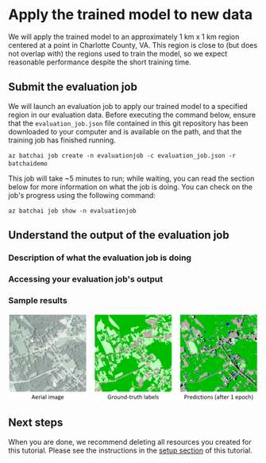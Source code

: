 # Apply the trained model to new data

We will apply the trained model to an approximately 1 km x 1 km region centered at a point in Charlotte County, VA. This region is close to (but does not overlap with) the regions used to train the model, so we expect reasonable performance despite the short training time.

## Submit the evaluation job

We will launch an evaluation job to apply our trained model to a specified region in our evaluation data. Before executing the command below, ensure that the `evaluation_job.json` file contained in this git repository has been downloaded to your computer and is available on the path, and that the training job has finished running.
```
az batchai job create -n evaluationjob -c evaluation_job.json -r batchaidemo
```
This job will take ~5 minutes to run; while waiting, you can read the section below for more information on what the job is doing. You can check on the job's progress using the following command:
```
az batchai job show -n evaluationjob
```

## Understand the output of the evaluation job

### Description of what the evaluation job is doing

### Accessing your evaluation job's output

### Sample results

<img src="./outputs/comparison_fullsize.PNG"/>

## Next steps

When you are done, we recommend deleting all resources you created for this tutorial. Please see the instructions in the [setup section](./setup.md) of this tutorial.
